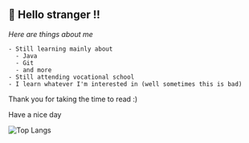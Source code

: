 ## 👋 Hello stranger !!
*Here are things about me*
```
- Still learning mainly about
  - Java
  - Git
  - and more
- Still attending vocational school
- I learn whatever I'm interested in (well sometimes this is bad)
```

Thank you for taking the time to read :) 

Have a nice day

![Top Langs](https://github-readme-stats.vercel.app/api/top-langs/?username=xylil&theme=holi&layout=compact&hide_title=false)

